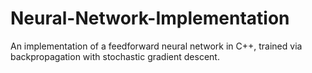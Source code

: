 # Neural-Network-Implementation
An implementation of a feedforward neural network in C++, trained via backpropagation with stochastic gradient descent.
